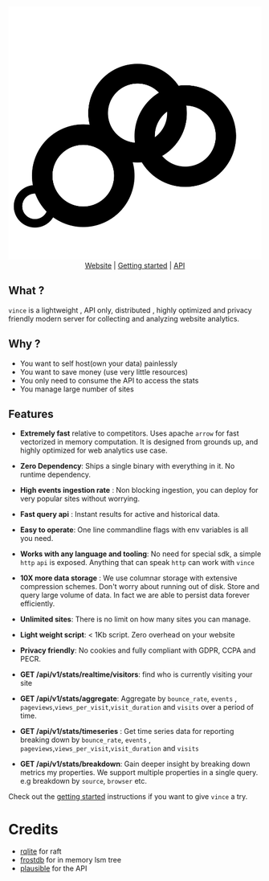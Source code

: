 
<p align="center">
    <img src="./logo.svg" alt="Vince Logo" />
    <br>
    <a href="https://vinceanalytics.com/">Website</a> |
    <a href="https://vinceanalytics.com/#getting-started">Getting started</a> |
    <a href="https://vinceanalytics.com/#stats-api">API</a>
</p>


## What ?

`vince` is a lightweight , API only, distributed ,  highly optimized and privacy friendly modern server for collecting and analyzing website analytics. 

## Why ?

- You want to self host(own your data) painlessly
- You want to save money (use very little resources) 
- You only need to consume the API to access the stats
- You manage large number of sites

## Features

- **Extremely fast** relative to competitors. Uses apache `arrow` for fast vectorized in memory computation. It is designed from grounds up, and highly optimized for web analytics use case.

- **Zero Dependency**: Ships a single binary with everything in it. No runtime dependency.

- **High events ingestion rate** : Non blocking ingestion, you can deploy for very popular sites without worrying.

- **Fast query api** : Instant results for active and historical data.

- **Easy to operate**: One line commandline flags with env variables is all you need.

- **Works with any language and tooling**: No need for special sdk, a simple `http` `api` is exposed. Anything that can speak `http` can work with `vince`

- **10X more data storage** : We use columnar storage with extensive compression schemes. Don't worry about running out of disk. Store and query large volume of data. In fact we are able to persist data forever efficiently.

- **Unlimited sites**: There is no limit on how many sites you can manage.

-  **Light weight script**: < 1Kb script. Zero overhead on your website

- **Privacy friendly**: No cookies and fully compliant with GDPR, CCPA and PECR.

- **GET /api/v1/stats/realtime/visitors**: find  who is currently visiting your site

- **GET /api/v1/stats/aggregate**: Aggregate by `bounce_rate`, `events` , `pageviews`,`views_per_visit`,`visit_duration` and `visits` over a period of time.

- **GET /api/v1/stats/timeseries** : Get time series data for reporting breaking down by `bounce_rate`, `events` , `pageviews`,`views_per_visit`,`visit_duration` and `visits`

- **GET /api/v1/stats/breakdown**: Gain deeper insight by breaking down metrics my properties. We support multiple properties in a single query. e.g breakdown by `source`, `browser` etc.

Check out the [getting started](https://vinceanalytics.com/#getting-started) instructions if you want to give `vince` a try.


# Credits

- [rqlite](https://github.com/rqlite/rqlite)  for raft
- [frostdb](https://github.com/polarsignals/frostdb)  for in memory lsm tree
- [plausible](https://github.com/plausible/analytics) for the API
